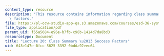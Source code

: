 ```yaml
---
content_type: resource
description: "This resource contains information regarding class summary \u2013 success\
  \ factors."
file: https://ol-ocw-studio-app-qa.s3.amazonaws.com/courses/esd-36-system-project-management-fall-2012/643e147e0fcc862533920bdda92eec64_MITESD_36F12_Lec20.pdf
file_type: application/pdf
parent_uid: f55a5684-e96e-b7fb-c96b-1414d7da8bd3
resourcetype: Document
title: "Lecture 20: Class Summary \u2013 Success Factors"
uid: 643e147e-0fcc-8625-3392-0bdda92eec64
---
```

